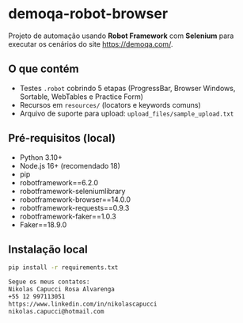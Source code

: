 # demoqa-robot-browser

Projeto de automação usando **Robot Framework** com **Selenium** para executar os cenários do site https://demoqa.com/.

## O que contém
- Testes `.robot` cobrindo 5 etapas (ProgressBar, Browser Windows, Sortable, WebTables e Practice Form)
- Recursos em `resources/` (locators e keywords comuns)
- Arquivo de suporte para upload: `upload_files/sample_upload.txt`

## Pré-requisitos (local)
- Python 3.10+
- Node.js 16+ (recomendado 18)
- pip
- robotframework==6.2.0
- robotframework-seleniumlibrary
- robotframework-browser==14.0.0
- robotframework-requests==0.9.3
- robotframework-faker==1.0.3
- Faker==18.9.0

## Instalação local
```bash
pip install -r requirements.txt

Segue os meus contatos:
Nikolas Capucci Rosa Alvarenga
+55 12 997113051
https://www.linkedin.com/in/nikolascapucci
nikolas.capucci@hotmail.com